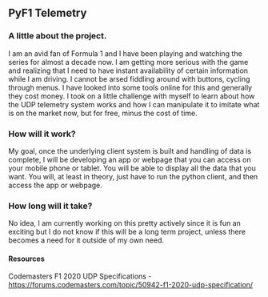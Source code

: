 ## PyF1 Telemetry

### A little about the project.

I am an avid fan of Formula 1 and I have been playing and watching the series for almost a decade now. I am getting more serious with the game and realizing that I need to have instant availability of certain information while I am driving. I cannot be arsed fiddling around with buttons, cycling through menus. I have looked into some tools online for this and generally they cost money. I took on a little challenge with myself to learn about how the UDP telemetry system works and how I can manipulate it to imitate what is on the market now, but for free, minus the cost of time.

### How will it work?

My goal, once the underlying client system is built and handling of data is complete, I will be developing an app or webpage that you can access on your mobile phone or tablet. You will be able to display all the data that you want. You will, at least in theory, just have to run the python client, and then access the app or webpage. 

### How long will it take?

No idea, I am currently working on this pretty actively since it is fun an exciting but I do not know if this will be a long term project, unless there becomes a need for it outside of my own need.

#### Resources

Codemasters F1 2020 UDP Specifications - https://forums.codemasters.com/topic/50942-f1-2020-udp-specification/